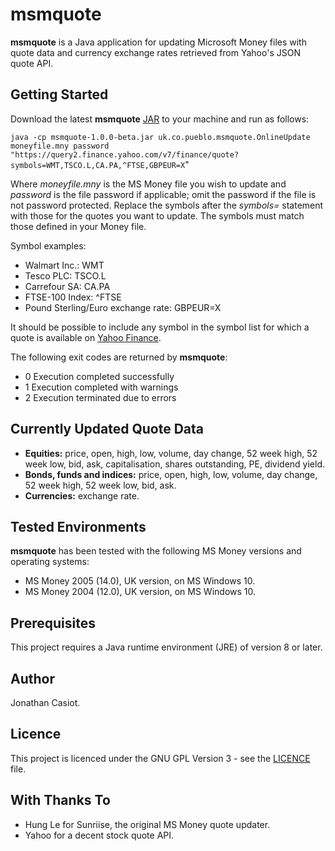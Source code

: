 # msmquote
**msmquote** is a Java application for updating Microsoft Money files with quote data and currency exchange rates retrieved from Yahoo's JSON quote API.
## Getting Started
Download the latest **msmquote** [JAR](https://github.com/36bits/msmquote/releases) to your machine and run as follows:

`java -cp msmquote-1.0.0-beta.jar uk.co.pueblo.msmquote.OnlineUpdate moneyfile.mny password "https://query2.finance.yahoo.com/v7/finance/quote?symbols=WMT,TSCO.L,CA.PA,^FTSE,GBPEUR=X`"

Where _moneyfile.mny_ is the MS Money file you wish to update and _password_ is the file password if applicable; omit the password if the file is not password protected. Replace the symbols after the _symbols=_ statement with those for the quotes you want to update. The symbols must match those defined in your Money file.

Symbol examples:
* Walmart Inc.: WMT
* Tesco PLC: TSCO.L  
* Carrefour SA: CA.PA
* FTSE-100 Index: ^FTSE
* Pound Sterling/Euro exchange rate: GBPEUR=X

It should be possible to include any symbol in the symbol list for which a quote is available on [Yahoo Finance](https://finance.yahoo.com/).

The following exit codes are returned by **msmquote**:

* 0 Execution completed successfully
* 1 Execution completed with warnings
* 2 Execution terminated due to errors 

## Currently Updated Quote Data
* **Equities:** price, open, high, low, volume, day change, 52 week high, 52 week low, bid, ask, capitalisation, shares outstanding, PE, dividend yield.
* **Bonds, funds and indices:** price, open, high, low, volume, day change, 52 week high, 52 week low, bid, ask.
* **Currencies:** exchange rate.

## Tested Environments
**msmquote** has been tested with the following MS Money versions and operating systems:
* MS Money 2005 (14.0), UK version, on MS Windows 10.
* MS Money 2004 (12.0), UK version, on MS Windows 10.

## Prerequisites
This project requires a Java runtime environment (JRE) of version 8 or later.
## Author
Jonathan Casiot.
## Licence
This project is licenced under the GNU GPL Version 3 - see the [LICENCE](./LICENSE) file.
## With Thanks To
* Hung Le for Sunriise, the original MS Money quote updater.
* Yahoo for a decent stock quote API.